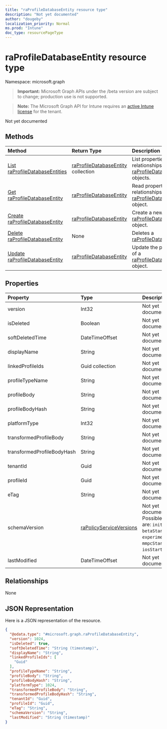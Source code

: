 ```yaml
---
title: "raProfileDatabaseEntity resource type"
description: "Not yet documented"
author: "dougeby"
localization_priority: Normal
ms.prod: "Intune"
doc_type: resourcePageType
---
```


# raProfileDatabaseEntity resource type

Namespace: microsoft.graph

> **Important:** Microsoft Graph APIs under the /beta version are subject to change; production use is not supported.

> **Note:** The Microsoft Graph API for Intune requires an [active Intune license](https://go.microsoft.com/fwlink/?linkid=839381) for the tenant.

Not yet documented

## Methods
|Method|Return Type|Description|
|:---|:---|:---|
|[List raProfileDatabaseEntities](../api/intune-rapolicy-raprofiledatabaseentity-list.md)|[raProfileDatabaseEntity](../resources/intune-rapolicy-raprofiledatabaseentity.md) collection|List properties and relationships of the [raProfileDatabaseEntity](../resources/intune-rapolicy-raprofiledatabaseentity.md) objects.|
|[Get raProfileDatabaseEntity](../api/intune-rapolicy-raprofiledatabaseentity-get.md)|[raProfileDatabaseEntity](../resources/intune-rapolicy-raprofiledatabaseentity.md)|Read properties and relationships of the [raProfileDatabaseEntity](../resources/intune-rapolicy-raprofiledatabaseentity.md) object.|
|[Create raProfileDatabaseEntity](../api/intune-rapolicy-raprofiledatabaseentity-create.md)|[raProfileDatabaseEntity](../resources/intune-rapolicy-raprofiledatabaseentity.md)|Create a new [raProfileDatabaseEntity](../resources/intune-rapolicy-raprofiledatabaseentity.md) object.|
|[Delete raProfileDatabaseEntity](../api/intune-rapolicy-raprofiledatabaseentity-delete.md)|None|Deletes a [raProfileDatabaseEntity](../resources/intune-rapolicy-raprofiledatabaseentity.md).|
|[Update raProfileDatabaseEntity](../api/intune-rapolicy-raprofiledatabaseentity-update.md)|[raProfileDatabaseEntity](../resources/intune-rapolicy-raprofiledatabaseentity.md)|Update the properties of a [raProfileDatabaseEntity](../resources/intune-rapolicy-raprofiledatabaseentity.md) object.|

## Properties
|Property|Type|Description|
|:---|:---|:---|
|version|Int32|Not yet documented|
|isDeleted|Boolean|Not yet documented|
|softDeletedTime|DateTimeOffset|Not yet documented|
|displayName|String|Not yet documented|
|linkedProfileIds|Guid collection|Not yet documented|
|profileTypeName|String|Not yet documented|
|profileBody|String|Not yet documented|
|profileBodyHash|String|Not yet documented|
|platformType|Int32|Not yet documented|
|transformedProfileBody|String|Not yet documented|
|transformedProfileBodyHash|String|Not yet documented|
|tenantId|Guid|Not yet documented|
|profileId|Guid|Not yet documented|
|eTag|String|Not yet documented|
|schemaVersion|[raPolicyServiceVersions](../resources/intune-rapolicy-rapolicyserviceversions.md)|Not yet documented. Possible values are: `initial`, `betaStart`, `experimentStart`, `mmpcStart`, `iosStart`.|
|lastModified|DateTimeOffset|Not yet documented|

## Relationships
None

## JSON Representation
Here is a JSON representation of the resource.
<!-- {
  "blockType": "resource",
  "keyProperty": "id",
  "@odata.type": "microsoft.graph.raProfileDatabaseEntity"
}
-->
``` json
{
  "@odata.type": "#microsoft.graph.raProfileDatabaseEntity",
  "version": 1024,
  "isDeleted": true,
  "softDeletedTime": "String (timestamp)",
  "displayName": "String",
  "linkedProfileIds": [
    "Guid"
  ],
  "profileTypeName": "String",
  "profileBody": "String",
  "profileBodyHash": "String",
  "platformType": 1024,
  "transformedProfileBody": "String",
  "transformedProfileBodyHash": "String",
  "tenantId": "Guid",
  "profileId": "Guid",
  "eTag": "String",
  "schemaVersion": "String",
  "lastModified": "String (timestamp)"
}
```



